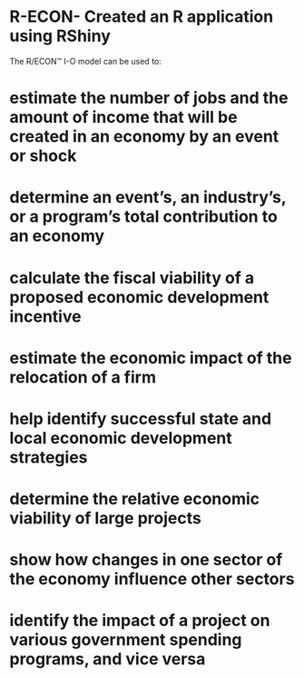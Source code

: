 # R-ECON- Created an R application using RShiny

The R/ECON™ I-O model can be used to:

# estimate the number of jobs and the amount of income that will be created in an economy by an event or shock
# determine an event’s, an industry’s, or a program’s total contribution to an economy
# calculate the fiscal viability of a proposed economic development incentive
# estimate the economic impact of the relocation of a firm
# help identify successful state and local economic development strategies
# determine the relative economic viability of large projects
# show how changes in one sector of the economy influence other sectors
# identify the impact of a project on various government spending programs, and vice versa
